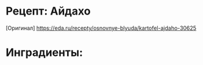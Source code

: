 # Рецепт: Айдахо
 [Оригинал] https://eda.ru/recepty/osnovnye-blyuda/kartofel-ajdaho-30625
 # Инградиенты: